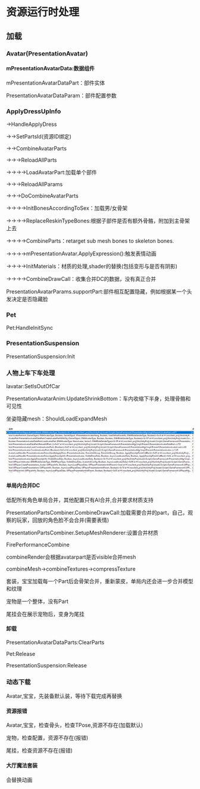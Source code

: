 # 资源运行时处理

## 加载

### Avatar\(PresentationAvatar\)

#### mPresentationAvatarData:数据组件

mPresentationAvatarDataPart：部件实体

PresentationAvatarDataParam：部件配置参数

### ApplyDressUpInfo

-&gt;HandleApplyDress

-&gt;-&gt;SetPartsId\(资源ID绑定\)

-&gt;-&gt;CombineAvatarParts

-&gt;-&gt;-&gt;ReloadAllParts

-&gt;-&gt;-&gt;-&gt;LoadAvatarPart:加载单个部件

-&gt;-&gt;-&gt;ReloadAllParams

-&gt;-&gt;-&gt;DoCombineAvatarParts

-&gt;-&gt;-&gt;-&gt;InitBonesAccordingToSex：加载男/女骨架

-&gt;-&gt;-&gt;-&gt;ReplaceReskinTypeBones:根据子部件是否有额外骨骼，附加到主骨架上去

-&gt;-&gt;-&gt;-&gt;CombineParts：retarget sub mesh bones to skeleton bones.

-&gt;-&gt;-&gt;-&gt;mPresentationAvatar.ApplyExpression\(\):触发表情动画

-&gt;-&gt;-&gt;-&gt;InitMaterials：材质的处理,shader的替换\(包括变形与是否有阴影\)

-&gt;-&gt;-&gt;-&gt;CombineDrawCall：收集合并DC的数据，没有真正合并

PresentationAvatarParams.supportPart:部件相互配置隐藏，例如根据某一个头发决定是否隐藏脸

### Pet

Pet:HandleInitSync

### PresentationSuspension

PresentationSuspension:Init

### 人物上车下车处理

Iavatar:SetIsOutOfCar

PresentationAvatarAnim:UpdateShrinkBottom：车内收缩下半身，处理骨骼和可见性

坐姿隐藏mesh：ShouldLoadExpandMesh

![](../../.gitbook/assets/image%20%28198%29.png)

#### 单局内合并DC

低配所有角色单局合并，其他配置只有AI合并,合并要求材质支持

PresentationPartsCombiner.CombineDrawCall:加载需要合并的part，自己，观察的玩家，回放的角色脸不会合并\(需要表情\)

PresentationPartsCombiner.SetupMeshRenderer:设置合并材质

FirePerformanceCombine

combineRender会根据avatarpart是否visible合并mesh

combineMesh-&gt;combineTextures-&gt;compressTexture

套装，宝宝加载每一个Part后会骨架合并，重新蒙皮，单局内还会进一步合并模型和纹理

宠物是一个整体，没有Part

尾挂会在展示宠物后，变身为尾挂

#### 卸载

PresentationAvatarDataParts:ClearParts

Pet:Release

PresentationSuspension:Release

### 动态下载

Avatar,宝宝，先装备默认装，等待下载完成再替换

#### 资源报错

Avatar,宝宝，检查骨头，检查TPose,资源不存在\(加载默认\)

宠物，检查配置，资源不存在\(报错\)

尾挂，检查资源不存在\(报错\)

#### 大厅魔法套装

会替换动画



